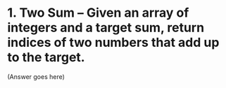 # 1. Two Sum – Given an array of integers and a target sum, return indices of two numbers that add up to the target.

(Answer goes here)
